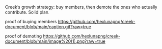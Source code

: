 Creek’s growth strategy: buy members, then demote the ones who actually contribute. Solid plan.

proof of buying members
https://github.com/hexlunapng/creek-document/blob/main/caption.gif?raw=true

proof of demoting 
https://github.com/hexlunapng/creek-document/blob/main/image%20(1).png?raw=true
